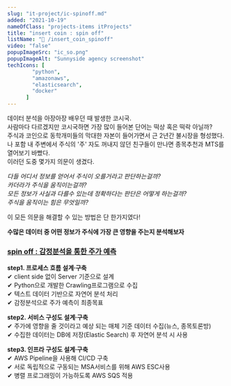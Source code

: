 ```yaml
---
slug: "it-project/ic-spinoff.md"
added: "2021-10-19"
nameOfClass: "projects-items itProjects"
title: "insert coin : spin off"
listName: "📱 /insert_coin_spinoff"
video: "false"
popupImageSrc: "ic_so.png"
popupImageAlt: "Sunnyside agency screenshot"
techIcons: [
        "python",
        "amazonaws",
        "elasticsearch",
        "docker"
      ]
---
```

데이터 분석을 아장아장 배우던 때 발생한 코시국.  
사람마다 다르겠지만 코시국하면 가장 많이 들어본 단어는 떡상 혹은 떡락 아닐까?  
주식과 코인으로 동학개미들의 막대한 자본이 들어가면서 근 2년간 불시장을 형성했다.  
나 포함 내 주변에서 주식의 '주' 자도 꺼내지 않던 친구들이 만나면 종목추천과 MTS를 열어보기 바빴다.  
이러던 도중 몇가지 의문이 생겼다.  
  
_다들 어디서 정보를 얻어서 주식이 오를거라고 판단하는걸까?_   
_카더라가 주식을 움직이는걸까?_   
_모든 정보가 사실과 다를수 있는데 정확하다는 판단은 어떻게 하는걸까?_    
_주식을 움직이는 힘은 무엇일까?_    
  
이 모든 의문을 해결할 수 있는 방법은 단 한가지였다!  
  
__수많은 데이터 중 어떤 정보가 주식에 가장 큰 영향을 주는지 분석해보자__

### [spin off : 감정분석을 통한 주가 예측](https://github.com/boysbeanxious/insertcoin   "클릭하여 상세 문서를 다운받을 수 있습니다.")  
__step1. 프로세스 흐름 설계∙구축__  
✔︎ client side 없이 Server 기준으로 설계  
✔︎ Python으로 개발한 Crawling프로그램으로 수집   
✔︎ 텍스트 데이터 기반으로 자연어 분석 처리  
✔︎ 감정분석으로 주가 예측이 최종목표  
  
__step2. 서비스 구성도 설계∙구축__  
✔︎ 주가에 영향을 줄 것이라고 예상 되는 매체 기준 데이터 수집(뉴스, 종목토론방)  
✔︎ 수집한 데이터는 DB에 저장(Elastic Search) 후 자연어 분석 시 사용  
  
__step3. 인프라 구성도 설계∙구축__  
✔︎ AWS Pipeline을 사용해 CI/CD 구축   
✔︎ 서로 독립적으로 구동되는 MSA서비스를 위해 AWS ESC사용   
✔︎ 병렬 프로그래밍이 가능하도록 AWS SQS 적용   
    
